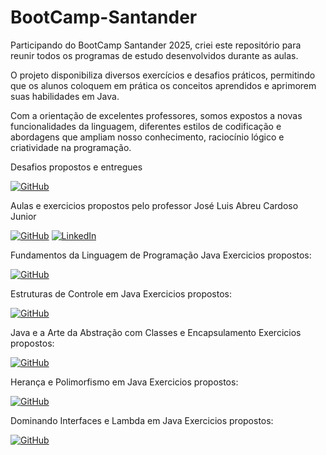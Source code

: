 # BootCamp-Santander

Participando do BootCamp Santander 2025, criei este repositório para reunir todos os programas de estudo desenvolvidos durante as aulas.

O projeto disponibiliza diversos exercícios e desafios práticos, permitindo que os alunos coloquem em prática os conceitos aprendidos e aprimorem suas habilidades em Java.

Com a orientação de excelentes professores, somos expostos a novas funcionalidades da linguagem, diferentes estilos de codificação e abordagens que ampliam nosso conhecimento, raciocínio lógico e criatividade na programação.

Desafios propostos e entregues

[![GitHub](https://img.shields.io/badge/GitHub-100000?style=for-the-badge&logo=github&logoColor=white)](https://github.com/digitalinnovationone/trilha-java-basico/tree/main/desafios/poo)

Aulas e exercicios propostos pelo professor José Luis Abreu Cardoso Junior

[![GitHub](https://img.shields.io/badge/GitHub-100000?style=for-the-badge&logo=github&logoColor=white)](https://github.com/juniorjrjl) 
[![LinkedIn](https://img.shields.io/badge/LinkedIn-0077B5?style=for-the-badge&logo=linkedin&logoColor=white)](https://www.linkedin.com/in/josé-luiz-abreu-cardoso-junior-18483872/)

Fundamentos da Linguagem de Programação Java
Exercicios propostos: 

[![GitHub](https://img.shields.io/badge/GitHub-100000?style=for-the-badge&logo=github&logoColor=white)](https://github.com/digitalinnovationone/exercicios-java-basico/blob/main/exercicios/1%20-%20Fundamentos%20da%20Linguagem%20de%20Programação%20Java.md)

Estruturas de Controle em Java
Exercicios propostos: 

[![GitHub](https://img.shields.io/badge/GitHub-100000?style=for-the-badge&logo=github&logoColor=white)](https://github.com/digitalinnovationone/exercicios-java-basico/blob/main/exercicios/2%20-%20Estruturas%20de%20Controle%20em%20Java.MD)

Java e a Arte da Abstração com Classes e Encapsulamento
Exercicios propostos:

[![GitHub](https://img.shields.io/badge/GitHub-100000?style=for-the-badge&logo=github&logoColor=white)](https://github.com/digitalinnovationone/exercicios-java-basico/blob/main/exercicios/3%20-%20Java%20e%20a%20Arte%20da%20Abstração%20com%20Classes%20e%20Encapsulamento.md)

Herança e Polimorfismo em Java
Exercicios propostos: 

[![GitHub](https://img.shields.io/badge/GitHub-100000?style=for-the-badge&logo=github&logoColor=white)](https://github.com/digitalinnovationone/exercicios-java-basico/blob/main/exercicios/4%20-%20Herança%20e%20Polimorfismo%20em%20Java%20.md)

Dominando Interfaces e Lambda em Java
Exercicios propostos: 

[![GitHub](https://img.shields.io/badge/GitHub-100000?style=for-the-badge&logo=github&logoColor=white)](https://github.com/digitalinnovationone/exercicios-java-basico/blob/main/exercicios/5%20-%20Dominando%20Interfaces%20e%20Lambda%20em%20Java.md)



